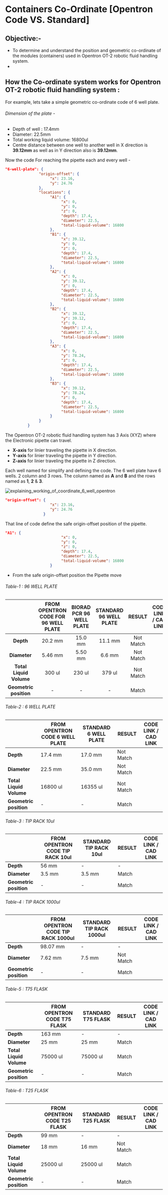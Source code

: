 

# Containers Co-Ordinate [Opentron Code VS. Standard]

## Objective:-

- To determine and understand the position and geometric co-ordinate of the modules (containers) used in Opentron OT-2 robotic fluid handling system.
- 









## How the Co-ordinate system works for Opentron OT-2 robotic fluid handling system :

For example, lets take a simple geometric co-ordinate code of 6 well plate.

###### Dimension of the plate -

- Depth of well : 17.4mm
- Diameter: 22.5mm
- Total working liquid volume: 16800ul
- Centre distance between one well to another well in X direction is **39.12mm** as well as in Y direction also is **39.12mm**.

Now the code For reaching the pipette each and every well -  

```json
"6-well-plate": {
               "origin-offset": {                          
                    "x": 23.16,
                    "y": 24.76
               },
               "locations": {
                    "A1": {
                         "x": 0,
                         "y": 0,
                         "z": 0,
                         "depth": 17.4,
                         "diameter": 22.5,
                         "total-liquid-volume": 16800
                    },
                    "B1": {
                         "x": 39.12,
                         "y": 0,
                         "z": 0,
                         "depth": 17.4,
                         "diameter": 22.5,
                         "total-liquid-volume": 16800
                    },
                    "A2": {
                         "x": 0,
                         "y": 39.12,
                         "z": 0,
                         "depth": 17.4,
                         "diameter": 22.5,
                         "total-liquid-volume": 16800
                    },
                    "B2": {
                         "x": 39.12,
                         "y": 39.12,
                         "z": 0,
                         "depth": 17.4,
                         "diameter": 22.5,
                         "total-liquid-volume": 16800
                    },
                    "A3": {
                         "x": 0,
                         "y": 78.24,
                         "z": 0,
                         "depth": 17.4,
                         "diameter": 22.5,
                         "total-liquid-volume": 16800
                    },
                    "B3": {
                         "x": 39.12,
                         "y": 78.24,
                         "z": 0,
                         "depth": 17.4,
                         "diameter": 22.5,
                         "total-liquid-volume": 16800
                    }
               }
          }
```

The Opentron OT-2 robotic fluid handling system has 3 Axis (XYZ) where the Electronic pipette can travel.

- **X-axis** for linier traveling the pipette in X direction.
- **Y-axis** for linier traveling the pipette in Y direction.
- **Z-axis** for linier traveling the pipette in Z direction.

Each well named for simplify and defining the code. The 6 well plate have 6 wells. 2 column and 3 rows. The column named as **A** and **B** and the rows named as **1**, **2** & **3**.



![explaining_working_of_coordinate_6_well_opentron](https://user-images.githubusercontent.com/51780510/168960846-c3170401-5193-4f29-8912-f68006aac28c.JPG)




```json origin offset for 6 well plate
"origin-offset": {                         
                    "x": 23.16,
                    "y": 24.76
                 }
```

That line of code define the safe origin-offset position of the pipette.


```json move location to A1 well
"A1": {
                         "x": 0,
                         "y": 0,
                         "z": 0,
                         "depth": 17.4,
                         "diameter": 22.5,
                         "total-liquid-volume": 16800
                    }
```
- From the safe origin-offset position the Pipette move 







###### Table-1 : 96 WELL PLATE

|                         | FROM OPENTRON CODE FOR 96 WELL PLATE | BIORAD PCR 96 WELL PLATE | STANDARD 96 WELL PLATE |  RESULT   | CODE LINK / CAD LINK |
| :---------------------: | :----------------------------------: | :----------------------: | :--------------------: | :-------: | :------------------: |
|        **Depth**        |               20.2 mm                |         15.0 mm          |        11.1 mm         | Not Match |                      |
|      **Diameter**       |               5.46 mm                |         5.50 mm          |         6.6 mm         | Not Match |                      |
| **Total Liquid Volume** |                300 ul                |          230 ul          |         379 ul         | Not Match |                      |
| **Geometric position**  |                  -                   |            -             |           -            |   Match   |                      |





###### Table-2 : 6 WELL PLATE

|                         | FROM OPENTRON CODE 6 WELL PLATE | STANDARD 6 WELL PLATE | RESULT    | CODE LINK / CAD LINK |
| ----------------------- | ------------------------------- | --------------------- | --------- | -------------------- |
| **Depth**               | 17.4 mm                         | 17.0 mm               | Not Match |                      |
| **Diameter**            | 22.5 mm                         | 35.0 mm               | Not Match |                      |
| **Total Liquid Volume** | 16800 ul                        | 16355 ul              | Not Match |                      |
| **Geometric position**  | -                               | -                     | Match     |                      |





###### Table-3 : TIP RACK 10ul

|                        | FROM OPENTRON CODE TIP RACK 10ul | STANDARD TIP RACK 10ul | RESULT | CODE LINK / CAD LINK |
| ---------------------- | -------------------------------- | ---------------------- | ------ | -------------------- |
| **Depth**              | 56 mm                            | -                      | -      |                      |
| **Diameter**           | 3.5 mm                           | 3.5 mm                 | Match  |                      |
| **Geometric position** | -                                | -                      | Match  |                      |





###### Table-4 : TIP RACK 1000ul

|                        | FROM OPENTRON CODE TIP RACK 1000ul | STANDARD TIP RACK 1000ul | RESULT    | CODE LINK / CAD LINK |
| ---------------------- | ---------------------------------- | ------------------------ | --------- | -------------------- |
| **Depth**              | 98.07 mm                           | -                        | -         |                      |
| **Diameter**           | 7.62 mm                            | 7.5 mm                   | Not Match |                      |
| **Geometric position** | -                                  | -                        | Match     |                      |





###### Table-5 : T75 FLASK

|                         | FROM OPENTRON CODE T75 FLASK | STANDARD T75 FLASK | RESULT | CODE LINK / CAD LINK |
| ----------------------- | ---------------------------- | ------------------ | ------ | -------------------- |
| **Depth**               | 163 mm                       | -                  | -      |                      |
| **Diameter**            | 25 mm                        | 25 mm              | Match  |                      |
| **Total Liquid Volume** | 75000 ul                     | 75000 ul           | Match  |                      |
| **Geometric position**  | -                            | -                  | Match  |                      |





###### Table-6 : T25 FLASK

|                         | FROM OPENTRON CODE T25 FLASK | STANDARD T25 FLASK | RESULT    | CODE LINK / CAD LINK |
| ----------------------- | ---------------------------- | ------------------ | --------- | -------------------- |
| **Depth**               | 99 mm                        | -                  | -         |                      |
| **Diameter**            | 18 mm                        | 16 mm              | Not Match |                      |
| **Total Liquid Volume** | 25000 ul                     | 25000 ul           | Match     |                      |
| **Geometric position**  | -                            | -                  | Match     |                      |










